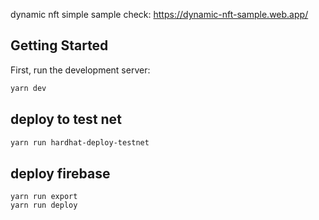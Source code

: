 dynamic nft simple sample
check: https://dynamic-nft-sample.web.app/

## Getting Started

First, run the development server:

```bash
yarn dev
```

## deploy to test net

```bash
yarn run hardhat-deploy-testnet
```

## deploy firebase

```
yarn run export
yarn run deploy
```

